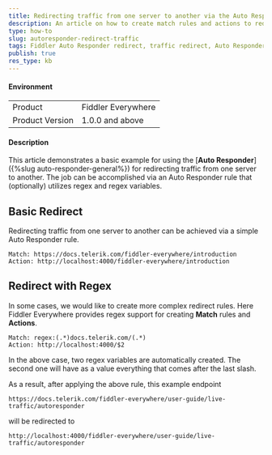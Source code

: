 ```yaml
---
title: Redirecting traffic from one server to another via the Auto Responder
description: An article on how to create match rules and actions to redirect traffic while using regex variables
type: how-to
slug: autoresponder-redirect-traffic
tags: Fiddler Auto Responder redirect, traffic redirect, Auto Responder regex usage, Auto Responder regex variables, Fiddler regex
publish: true
res_type: kb
---
```



#### Environment

|   |   |
|---|---|
| Product  | Fiddler Everywhere  |
| Product Version | 1.0.0 and above  |

#### Description

This article demonstrates a basic example for using the [**Auto Responder**]({%slug auto-responder-general%}) for redirecting traffic from one server to another. The job can be accomplished via an Auto Responder rule that (optionally) utilizes regex and regex variables.


## Basic Redirect

Redirecting traffic from one server to another can be achieved via a simple Auto Responder rule.


```JS
Match: https://docs.telerik.com/fiddler-everywhere/introduction
Action: http://localhost:4000/fiddler-everywhere/introduction
```

## Redirect with Regex

In some cases, we would like to create more complex redirect rules. Here Fiddler Everywhere provides regex support for creating **Match** rules and **Actions**.

```JS
Match: regex:(.*)docs.telerik.com/(.*)
Action: http://localhost:4000/$2
```

In the above case, two regex variables are automatically created. The second one will have as a value everything that comes after the last slash. 

As a result, after applying the above rule, this example endpoint
```
https://docs.telerik.com/fiddler-everywhere/user-guide/live-traffic/autoresponder
```
will be redirected to
```
http://localhost:4000/fiddler-everywhere/user-guide/live-traffic/autoresponder
```
